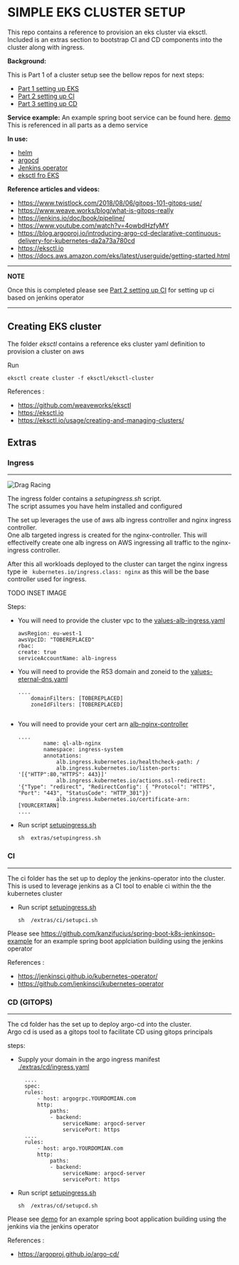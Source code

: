 # SIMPLE EKS CLUSTER SETUP

This repo contains a reference to provision an eks cluster via eksctl.  
Included is an extras section to bootstrap CI and CD components into the cluster along with  ingress.

**Background:**

This is Part 1 of a cluster setup 
see the bellow repos for next steps:

* [Part 1 setting up EKS ](https://github.com/bbdsoftware/eks-bootstrap)
* [Part 2 setting up CI](https://github.com/bbdsoftware/eks-jenkins-ci)
* [Part 3 setting up CD ](https://github.com/bbdsoftware/eks-argo-cd)

**Service example:**
An example spring boot service can be found here.  [demo](https://github.com/bbdsoftware/eks-pring-boot-jenkinsop-example) 
This is referenced in all parts as a demo service

**In use:**
* [helm](https://helm.sh/)
* [argocd](https://argoproj.github.io/argo-cd/)
* [Jenkins operator](https://jenkinsci.github.io/kubernetes-operator/)
* [eksctl fro EKS](https://eksctl.io)



**Reference articles and videos:**
* https://www.twistlock.com/2018/08/06/gitops-101-gitops-use/
* https://www.weave.works/blog/what-is-gitops-really
* https://jenkins.io/doc/book/pipeline/
* https://www.youtube.com/watch?v=4owbdHzfyMY
* https://blog.argoproj.io/introducing-argo-cd-declarative-continuous-delivery-for-kubernetes-da2a73a780cd
* https://eksctl.io
* https://docs.aws.amazon.com/eks/latest/userguide/getting-started.html



---
**NOTE**

Once this is completed please see  [Part 2 setting up CI](https://github.com/bbdsoftware/eks-jenkins-ci) for setting up ci based on jenkins operator

---


## Creating  EKS cluster 
The folder *eksctl* contains a reference eks cluster yaml definition  to provision a cluster on aws

Run

```eksctl create cluster -f eksctl/eksctl-cluster```

References :
* https://github.com/weaveworks/eksctl
* https://eksctl.io
* https://eksctl.io/usage/creating-and-managing-clusters/   


## Extras

### Ingress
---

![Drag Racing](./extras/ingress/ingress.jpg)

The ingress folder contains a *setupingress.sh* script.  
The script assumes you have helm installed and configured 

The set up leverages the use of aws alb ingress controller and nginx ingress controller.  
One alb targeted ingress is created for the nginx-controller. This will effectivelfy create one alb ingress on AWS ingressing all traffic to the nginx-ingress controller. 

After this all workloads deployed to the cluster can target the nginx ingress type  ie ``` kubernetes.io/ingress.class: nginx``` as this will be the base controller used for ingress.


TODO INSET IMAGE




Steps:  
* You will need to provide the cluster vpc to the [values-alb-ingress.yaml ](./extras/ingress/values-alb-ingress.yaml) 
    ```clusterName: ql-dev-stage
    awsRegion: eu-west-1
    awsVpcID: "TOBEREPLACED"
    rbac:
    create: true
    serviceAccountName: alb-ingress
     ```
* You will need to provide the R53 domain and zoneid to the [values-eternal-dns.yaml ](./extras/ingress/values-eternal-dns.yaml) 
    ```
    ....
        domainFilters: [TOBEREPLACED]
        zoneIdFilters: [TOBEREPLACED]

     ```
     ```
* You will need to provide your cert arn  [alb-nginx-controller ](./extras/ingress/alb-nginx-controller) 
    ```
    ....
            name: ql-alb-nginx
            namespace: ingress-system
            annotations:
                alb.ingress.kubernetes.io/healthcheck-path: /
                alb.ingress.kubernetes.io/listen-ports: '[{"HTTP":80,"HTTPS": 443}]'
                alb.ingress.kubernetes.io/actions.ssl-redirect: '{"Type": "redirect", "RedirectConfig": { "Protocol": "HTTPS", "Port": "443", "StatusCode": "HTTP_301"}}'
                alb.ingress.kubernetes.io/certificate-arn: [YOURCERTARN]
    ....            
     ```     
* Run script   [setupingress.sh](./extras/ingress/setupingress.sh)  
  ```
  sh  extras/setupingress.sh 
  ```


### CI
---
The ci folder has the set up to deploy the jenkins-operator into the cluster.        
This is used to leverage jenkins as a CI tool to enable ci within the the kubernetes cluster

* Run script   [setupingress.sh](./extras/ci/setupci.sh)  
  ```
  sh  /extras/ci/setupci.sh 
  ```
Please see https://github.com/kanzifucius/spring-boot-k8s-jenkinsop-example for an example spring boot applciation building   using the jenkins operator


References :
* https://jenkinsci.github.io/kubernetes-operator/
* https://github.com/jenkinsci/kubernetes-operator

### CD (GITOPS)
---
The cd folder has the set up to deploy argo-cd into the cluster.        
Argo cd is used as a gitops tool to facilitate CD using gitops principals

steps:

* Supply your domain in the argo ingress manifest   [./extras/cd/ingress.yaml](./extras/cd/ingress.yaml)  
  ```
    ....
    spec:
    rules:
        - host: argogrpc.YOURDOMIAN.com
        http:
            paths:
            - backend:
                serviceName: argocd-server
                servicePort: https
    ....
    rules:
        - host: argo.YOURDOMIAN.com
        http:
            paths:
            - backend:
                serviceName: argocd-server
                servicePort: https

  ```
* Run script   [setupingress.sh](./extras/cd/setupcd.sh)  
  ```
  sh  /extras/cd/setupcd.sh 
  ```
Please see [demo](https://github.com/bbdsoftware/eks-pring-boot-jenkinsop-example) for an example spring boot application building   using the jenkins via the jenkins operator


References :
* https://argoproj.github.io/argo-cd/


